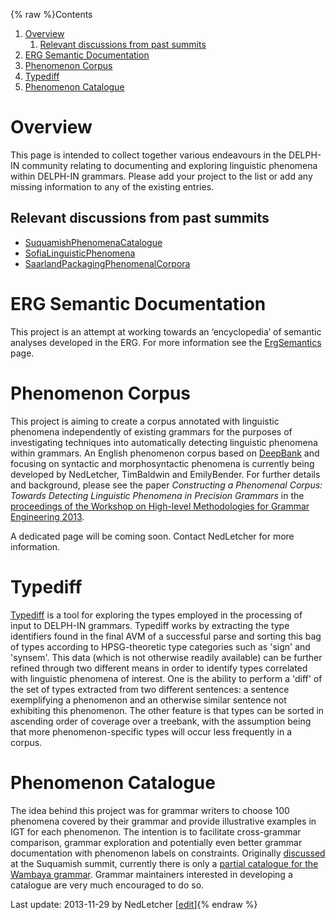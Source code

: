 {% raw %}Contents

1. [Overview](https://delph-in.github.io/docs/garage/PhenomenaTop#Overview)
   1. [Relevant discussions from past
summits](https://delph-in.github.io/docs/garage/PhenomenaTop#Relevant_discussions_from_past_summits)
2. [ERG Semantic Documentation](https://delph-in.github.io/docs/garage/PhenomenaTop#ERG_Semantic_Documentation)
3. [Phenomenon Corpus](https://delph-in.github.io/docs/garage/PhenomenaTop#Phenomenon_Corpus)
4. [Typediff](https://delph-in.github.io/docs/garage/PhenomenaTop#Typediff)
5. [Phenomenon Catalogue](https://delph-in.github.io/docs/garage/PhenomenaTop#Phenomenon_Catalogue)

# Overview

This page is intended to collect together various endeavours in the
DELPH-IN community relating to documenting and exploring linguistic
phenomena within DELPH-IN grammars. Please add your project to the list
or add any missing information to any of the existing entries.

## Relevant discussions from past summits

- [SuquamishPhenomenaCatalogue](https://delph-in.github.io/docs/summits/SuquamishPhenomenaCatalogue)
- [SofiaLinguisticPhenomena](https://delph-in.github.io/docs/summits/SofiaLinguisticPhenomena)
- [SaarlandPackagingPhenomenalCorpora](https://delph-in.github.io/docs/summits/SaarlandPackagingPhenomenalCorpora)

# ERG Semantic Documentation

This project is an attempt at working towards an ‘encyclopedia’ of
semantic analyses developed in the ERG. For more information see the
[ErgSemantics](https://delph-in.github.io/docs/erg/ErgSemantics) page.

# Phenomenon Corpus

This project is aiming to create a corpus annotated with linguistic
phenomena independently of existing grammars for the purposes of
investigating techniques into automatically detecting linguistic
phenomena within grammars. An English phenomenon corpus based on
[DeepBank](https://delph-in.github.io/docs/garage/DeepBank) and focusing on syntactic and morphosyntactic
phenomena is currently being developed by NedLetcher,
TimBaldwin and EmilyBender. For further
details and background, please see the paper *Constructing a Phenomenal
Corpus: Towards Detecting Linguistic Phenomena in Precision Grammars* in
the [proceedings of the Workshop on High-level Methodologies for Grammar
Engineering
2013](https://www.univ-orleans.fr/lifo/evenements/HMGE13/proceedings_HMGE13.pdf).

A dedicated page will be coming soon. Contact NedLetcher
for more information.

# Typediff

[Typediff](https://delph-in.github.io/docs/garage/TypediffTop) is a tool for exploring the types employed in
the processing of input to DELPH-IN grammars. Typediff works by
extracting the type identifiers found in the final AVM of a successful
parse and sorting this bag of types according to HPSG-theoretic type
categories such as 'sign' and 'synsem'. This data (which is not
otherwise readily available) can be further refined through two
different means in order to identify types correlated with linguistic
phenomena of interest. One is the ability to perform a 'diff' of the set
of types extracted from two different sentences: a sentence exemplifying
a phenomenon and an otherwise similar sentence not exhibiting this
phenomenon. The other feature is that types can be sorted in ascending
order of coverage over a treebank, with the assumption being that more
phenomenon-specific types will occur less frequently in a corpus.

# Phenomenon Catalogue

The idea behind this project was for grammar writers to choose 100
phenomena covered by their grammar and provide illustrative examples in
IGT for each phenomenon. The intention is to facilitate cross-grammar
comparison, grammar exploration and potentially even better grammar
documentation with phenomenon labels on constraints. Originally
[discussed](https://delph-in.github.io/docs/summits/SuquamishPhenomenaCatalogue) at the Suquamish summit,
currently there is only a [partial catalogue for the Wambaya
grammar](https://delph-in.github.io/docs/summits/WambayaPhenomenaCatalogue). Grammar maintainers interested in
developing a catalogue are very much encouraged to do so.

Last update: 2013-11-29 by NedLetcher [[edit](https://github.com/delph-in/docs/wiki/PhenomenaTop/_edit)]{% endraw %}
